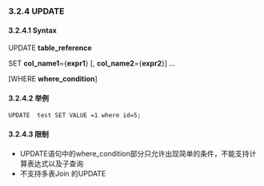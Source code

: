 ### 3.2.4 UPDATE

#### 3.2.4.1 Syntax 

UPDATE **table_reference**

SET **col_name1**={**expr1**} [, **col_name2**={**expr2**}] ...

[WHERE **where_condition**]
 
#### 3.2.4.2 举例

```
UPDATE  test SET VALUE =1 where id=5;
```

#### 3.2.4.3 限制

* UPDATE语句中的where_condition部分只允许出现简单的条件，不能支持计算表达式以及子查询  
* 不支持多表Join 的UPDATE

